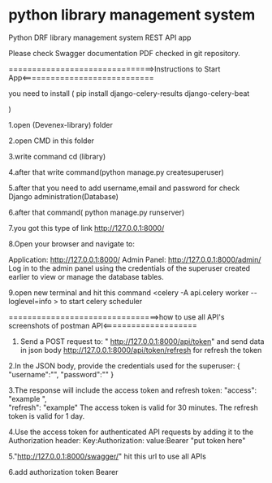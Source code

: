 # python library management system
Python DRF library management system REST API app

Please check Swagger documentation PDF checked in git repository.

===============================>Instructions to Start App<============================



you need to install (
pip install django-celery-results django-celery-beat

)


1.open (Devenex-library) folder

2.open CMD in this folder 

3.write command cd (library)

4.after that write command(python manage.py createsuperuser)

5.after that you need to add username,email and password for check Django administration(Database)

6.after that  command( python manage.py runserver)

7.you got this type of link http://127.0.0.1:8000/

8.Open your browser and navigate to:

Application: http://127.0.0.1:8000/
Admin Panel: http://127.0.0.1:8000/admin/
Log in to the admin panel using the credentials of the superuser created earlier to view or manage the database tables.

9.open new terminal and hit this command <celery -A api.celery worker --loglevel=info > to start celery scheduler


================================>how to use all API's screenshots of postman API<====================





1. Send a POST request to: " http://127.0.0.1:8000/api/token" and send data in json body
     http://127.0.0.1:8000/api/token/refresh for refresh the token

2.In the JSON body, provide the credentials used for the superuser:
 {
    "username":"", 
    "password":""
}

3.The response will include the access token and refresh token:
    "access": "example ",  
    "refresh": "example"
The access token is valid for 30 minutes.
The refresh token is valid for 1 day.

4.Use the access token for authenticated API requests by adding it to the Authorization header:
    Key:Authorization: 
    value:Bearer "put token here"
    
5."http://127.0.0.1:8000/swagger/" hit this url to use all APIs

6.add authorization token Bearer <token>
   
